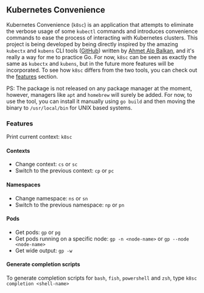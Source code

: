 ## Kubernetes Convenience

Kubernetes Convenience (`k8sc`) is an application that attempts to eliminate the verbose usage of some `kubectl` commands 
and introduces convenience commands to ease the process of interacting with Kubernetes clusters. This project is
being developed by being directly inspired by the amazing `kubectx` and `kubens` CLI tools ([GitHub](https://github.com/ahmetb/kubectx))
written by [Ahmet Alp Balkan](https://github.com/ahmetb), and it's really a way for me to practice Go.
For now, `k8sc` can be seen as exactly the same as `kubectx` and `kubens`, but in the future more features will be 
incorporated. To see how `k8sc` differs from the two tools, you can check out the [features](#Features) section.

PS: The package is not released on any package manager at the moment, however, managers like `apt` and `homebrew` will
surely be added. For now, to use the tool, you can install it manually using `go build` and then moving the binary to 
`/usr/local/bin` for UNIX based systems.

### Features

Print current context: `k8sc`

#### Contexts
* Change context: `cs` or `sc`
* Switch to the previous context: `cp` or `pc`

#### Namespaces
* Change namespace: `ns` or `sn`
* Switch to the previous namespace: `np` or `pn`

#### Pods
* Get pods: `gp` or `pg`
* Get pods running on a specific node: `gp -n <node-name>` or `gp --node <node-name>`
* Get wide output: `gp -w`

#### Generate completion scripts
To generate completion scripts for `bash`, `fish`, `powershell` and `zsh`, 
type `k8sc completion <shell-name>`